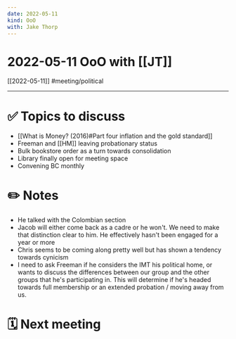 ```yaml
---
date: 2022-05-11
kind: OoO
with: Jake Thorp
---
```

# 2022-05-11 OoO with [[JT]]
[[2022-05-11]]
#meeting/political 

---
# ✅ Topics to discuss
- [[What is Money? (2016)#Part four inflation and the gold standard]]
- Freeman and [[HM]] leaving probationary status
- Bulk bookstore order as a turn towards consolidation
- Library finally open for meeting space
- Convening BC monthly

# ✏️ Notes
- He talked with the Colombian section
- Jacob will either come back as a cadre or he won't. We need to make that distinction clear to him. He effectively hasn't been engaged for a year or more
- Chris seems to be coming along pretty well but has shown a tendency towards cynicism
- I need to ask Freeman if he considers the IMT his political home, or wants to discuss the differences between our group and the other groups that he's participating in. This will determine if he's headed towards full membership or an extended probation / moving away from us. 

# 🗓 Next meeting

